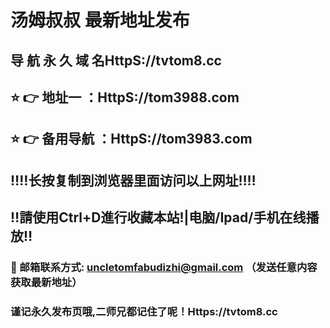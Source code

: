 # 汤姆叔叔 最新地址发布 
## 导 航 永 久 域 名HttpS://tvtom8.cc
## ⭐️ 👉 地址一 ：HttpS://tom3988.com
## ⭐️ 👉 备用导航 ：HttpS://tom3983.com
## ‼️‼️长按复制到浏览器里面访问以上网址‼️‼️
## ‼️請使用Ctrl+D進行收藏本站!|电脑/Ipad/手机在线播放‼️
### 📧 邮箱联系方式: uncletomfabudizhi@gmail.com （发送任意内容获取最新地址）
### 谨记永久发布页哦,二师兄都记住了呢！Https://tvtom8.cc
